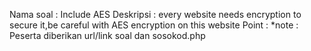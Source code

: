 Nama soal       : Include AES
Deskripsi       : every website needs encryption to secure it,be careful with AES encryption on this website
Point           :
*note : Peserta diberikan url/link soal dan sosokod.php